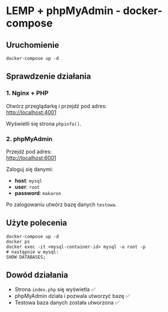 
# LEMP + phpMyAdmin - docker-compose

## Uruchomienie

```
docker-compose up -d
```

## Sprawdzenie działania

### 1. Nginx + PHP

Otwórz przeglądarkę i przejdź pod adres:  
[http://localhost:4001](http://localhost:4001)

Wyświetli się strona `phpinfo()`.

### 2. phpMyAdmin

Przejdź pod adres:  
[http://localhost:6001](http://localhost:6001)

Zaloguj się danymi:
- **host**: `mysql`
- **user**: `root`
- **password**: `makaron`

Po zalogowaniu utwórz bazę danych `testowa`.

## Użyte polecenia

```
docker-compose up -d
docker ps
docker exec -it <mysql-container-id> mysql -u root -p
# następnie w mysql:
SHOW DATABASES;
```

## Dowód działania

- Strona `index.php` się wyświetla ✅
- phpMyAdmin działa i pozwala utworzyć bazę ✅
- Testowa baza danych została utworzona ✅
